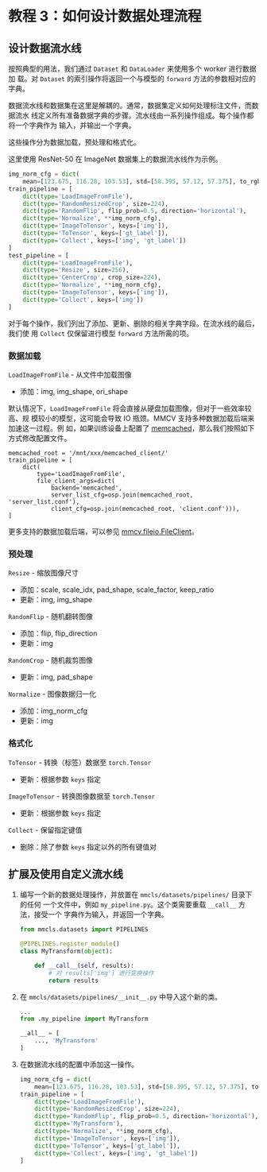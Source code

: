 # 教程 3：如何设计数据处理流程

## 设计数据流水线

按照典型的用法，我们通过 `Dataset` 和 `DataLoader` 来使用多个 worker 进行数据加
载。对 `Dataset` 的索引操作将返回一个与模型的 `forward` 方法的参数相对应的字典。

数据流水线和数据集在这里是解耦的。通常，数据集定义如何处理标注文件，而数据流水
线定义所有准备数据字典的步骤。流水线由一系列操作组成。每个操作都将一个字典作为
输入，并输出一个字典。

这些操作分为数据加载，预处理和格式化。

这里使用 ResNet-50 在 ImageNet 数据集上的数据流水线作为示例。

```python
img_norm_cfg = dict(
    mean=[123.675, 116.28, 103.53], std=[58.395, 57.12, 57.375], to_rgb=True)
train_pipeline = [
    dict(type='LoadImageFromFile'),
    dict(type='RandomResizedCrop', size=224),
    dict(type='RandomFlip', flip_prob=0.5, direction='horizontal'),
    dict(type='Normalize', **img_norm_cfg),
    dict(type='ImageToTensor', keys=['img']),
    dict(type='ToTensor', keys=['gt_label']),
    dict(type='Collect', keys=['img', 'gt_label'])
]
test_pipeline = [
    dict(type='LoadImageFromFile'),
    dict(type='Resize', size=256),
    dict(type='CenterCrop', crop_size=224),
    dict(type='Normalize', **img_norm_cfg),
    dict(type='ImageToTensor', keys=['img']),
    dict(type='Collect', keys=['img'])
]
```

对于每个操作，我们列出了添加、更新、删除的相关字典字段。在流水线的最后，我们使
用 `Collect` 仅保留进行模型 `forward` 方法所需的项。

### 数据加载

`LoadImageFromFile` - 从文件中加载图像

- 添加：img, img_shape, ori_shape

默认情况下，`LoadImageFromFile` 将会直接从硬盘加载图像，但对于一些效率较高、规
模较小的模型，这可能会导致 IO 瓶颈。MMCV 支持多种数据加载后端来加速这一过程。例
如，如果训练设备上配置了 [memcached](https://memcached.org/)，那么我们按照如下
方式修改配置文件。

```
memcached_root = '/mnt/xxx/memcached_client/'
train_pipeline = [
    dict(
        type='LoadImageFromFile',
        file_client_args=dict(
            backend='memcached',
            server_list_cfg=osp.join(memcached_root, 'server_list.conf'),
            client_cfg=osp.join(memcached_root, 'client.conf'))),
]
```

更多支持的数据加载后端，可以参见 [mmcv.fileio.FileClient](https://github.com/open-mmlab/mmcv/blob/master/mmcv/fileio/file_client.py)。

### 预处理

`Resize` - 缩放图像尺寸

- 添加：scale, scale_idx, pad_shape, scale_factor, keep_ratio
- 更新：img, img_shape

`RandomFlip` - 随机翻转图像

- 添加：flip, flip_direction
- 更新：img

`RandomCrop` - 随机裁剪图像

- 更新：img, pad_shape

`Normalize` - 图像数据归一化

- 添加：img_norm_cfg
- 更新：img

### 格式化

`ToTensor` - 转换（标签）数据至 `torch.Tensor`

- 更新：根据参数 `keys` 指定

`ImageToTensor` - 转换图像数据至 `torch.Tensor`

- 更新：根据参数 `keys` 指定

`Collect` - 保留指定键值

- 删除：除了参数 `keys` 指定以外的所有键值对

## 扩展及使用自定义流水线

1. 编写一个新的数据处理操作，并放置在 `mmcls/datasets/pipelines/` 目录下的任何
   一个文件中，例如 `my_pipeline.py`。这个类需要重载 `__call__` 方法，接受一个
   字典作为输入，并返回一个字典。

    ```python
    from mmcls.datasets import PIPELINES

    @PIPELINES.register_module()
    class MyTransform(object):

        def __call__(self, results):
            # 对 results['img'] 进行变换操作
            return results
    ```

2. 在 `mmcls/datasets/pipelines/__init__.py` 中导入这个新的类。

    ```python
    ...
    from .my_pipeline import MyTransform

    __all__ = [
        ..., 'MyTransform'
    ]
    ```

3. 在数据流水线的配置中添加这一操作。

    ```python
    img_norm_cfg = dict(
        mean=[123.675, 116.28, 103.53], std=[58.395, 57.12, 57.375], to_rgb=True)
    train_pipeline = [
        dict(type='LoadImageFromFile'),
        dict(type='RandomResizedCrop', size=224),
        dict(type='RandomFlip', flip_prob=0.5, direction='horizontal'),
        dict(type='MyTransform'),
        dict(type='Normalize', **img_norm_cfg),
        dict(type='ImageToTensor', keys=['img']),
        dict(type='ToTensor', keys=['gt_label']),
        dict(type='Collect', keys=['img', 'gt_label'])
    ]
    ```
